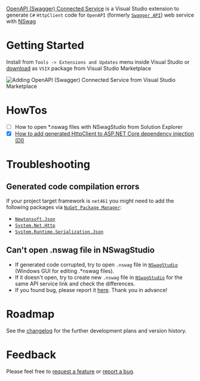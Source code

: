 [OpenAPI (Swagger) Connected Service](https://marketplace.visualstudio.com/items?itemName=dmitry-pavlov.OpenAPIConnectedService) is a Visual Studio extension to generate `C#` `HttpClient` code for `OpenAPI` (formerly [`Swagger API`](https://swagger.io/docs/specification/about/)) web service with [NSwag](https://github.com/RSuter/NSwag)

# Getting Started

Install from `Tools -> Extensions and Updates` menu inside Visual Studio or [download](https://marketplace.visualstudio.com/items?itemName=dmitry-pavlov.OpenAPIConnectedService)  as `VSIX` package from Visual Studio Marketplace

![Adding OpenAPI (Swagger) Connected Service from Visual Studio Marketplace](docs/img/OpenAPI-Swagger-Connected-Service.gif)

# HowTos
- [ ] How to open *.nswag files with NSwagStudio from Solution Explorer
- [x] [How to add generated HttpClient to ASP.NET Core dependency injection (DI)](docs/How-to-Add-Generated-HttpClient-to-ASPNETCore-Dependency-Injection.MD)

# Troubleshooting
## Generated code compilation errors
If your project target framework is `net461` you might need to add the following packages via [`NuGet Package Manager`](https://docs.microsoft.com/en-us/nuget/tools/package-manager-ui):
  - [`Newtonsoft.Json`](https://www.nuget.org/packages/Newtonsoft.Json/)
  - [`System.Net.Http`](https://www.nuget.org/packages/System.Net.Http/)
  - [`System.Runtime.Serialization.Json`](https://www.nuget.org/packages/System.Runtime.Serialization.Json/)
## Can't open .nswag file in NSwagStudio
  - If generated code corrupted, try to open `.nswag` file in [`NSwagStudio`](https://github.com/RSuter/NSwag/wiki/NSwagStudio) (Windows GUI for editing .*nswag files). 
- If it doesn't open, try to create new `.nswag` file in [`NSwagStudio`](https://github.com/RSuter/NSwag/wiki/NSwagStudio) for the same API service link and check the differences.
- If you found bug, please report it [here](https://github.com/dmitry-pavlov/openapi-connected-service/issues/new?title=BUG). Thank you in advance!

# Roadmap
See the [changelog](docs/CHANGELOG.MD) for the further development plans and version history.

# Feedback
Please feel free to [request a feature](https://github.com/dmitry-pavlov/openapi-connected-service/issues/new?title=FEATURE) or [report a bug](https://github.com/dmitry-pavlov/openapi-connected-service/issues/new?title=BUG).

